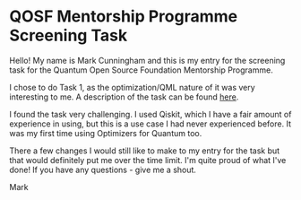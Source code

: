 # QOSF Mentorship Programme Screening Task
Hello! 
My name is Mark Cunningham and this is my entry for the screening task for the Quantum Open Source Foundation Mentorship Programme.

I chose to do Task 1, as the optimization/QML nature of it was very interesting to me.
A description of the task can be found [here](https://docs.google.com/document/d/1Ow3v8Y4rYBdgxXNxKV9ZUAM4bwL6211U6DWCcByZ4A4/edit]).

I found the task very challenging. I used Qiskit, which I have a fair amount of experience in using, but this is a use case I had never experienced before. It was my first time using Optimizers for Quantum too.

There a few changes I would still like to make to my entry for the task but that would definitely put me over the time limit. I'm quite proud of what I've done!
If you have any questions - give me a shout.

Mark
